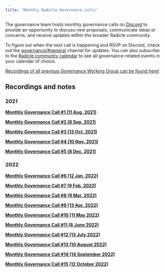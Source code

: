 ```yaml
---
title: 'Monthly Radicle Governance calls'
---
```


The governance team hosts monthly governance calls on [Discord](https://discord.gg/j2HZCBDUvF) to provide an opportunity
to discuss new proposals, communicate ideas or concerns, and receive updates within the broader Radicle community.

To figure out when the next call is happening and RSVP on Discord, check out the
[governance/#general](https://discord.com/channels/841318878125490186/841346086740164659) channel for updates. You can
also subscribe to the [Radicle community calendar](https://bit.ly/radicle-calendar) to see all governance-related events
in your calendar of choice.

[Recordings of all previous Governance Working Group can be found
here!](https://www.youtube.com/playlist?list=PLUUjDC9sOrpktWjO7jNFwsisK0vi5d_Tx)

## Recordings and notes

### 2021

[**Monthly Governance Call #1 (11 Aug.
2021)**](https://www.notion.so/Monthly-Governance-Call-1-11-Aug-2021-ab9681da882a49ce9ea760b456ce2bc4)

[**Monthly Governance Call #2 (8 Sep.
2021)**](https://www.notion.so/Monthly-Governance-Call-2-8-Sep-2021-06dbdc6ecff64e81bb711ce69a68e72b)

[**Monthly Governance Call #3 (13 Oct.
2021)**](https://www.notion.so/Monthly-Governance-Call-3-13-Oct-2021-a7ca062d46b648f5b4ea5d0b172d396e)

[**Monthly Governance Call #4 (10 Nov.
2021)**](https://www.notion.so/Monthly-Governance-Call-4-10-Nov-2021-bc49bd96432e49e0be49cdb396bacbc0)

[**Monthly Governance Call #5 (8 Dec.
2021)**](https://www.notion.so/Monthly-Governance-Call-5-8-Dec-2021-9654bab20d124e66890298b8af569515)

### 2022

[**Monthly Governance Call #6 (12 Jan.
2022)**](https://www.notion.so/Monthly-Governance-Call-6-12-Jan-2022-16297fa7f64c4dc199b6bdc604a11b79)

[**Monthly Governance Call #7 (9 Feb.
2022)**](https://www.notion.so/Monthly-Governance-Call-7-9-Feb-2022-4c57a576dbc146ee97c068fdae92910a)

[**Monthly Governance Call #8 (9 Mar.
2022)**](https://www.notion.so/Monthly-Governance-Call-8-9-Mar-2022-2952cf0a0e0c435cb6cd0b5bf0a07e51)

[**Monthly Governance Call #9 (13 Apr.
2022)**](https://www.notion.so/Monthly-Governance-Call-9-13-Apr-2022-6649a917e596418588a392a2a2b5f298)

[**Monthly Governance Call #10 (11 May
2022)**](https://www.notion.so/Monthly-Governance-Call-10-11-May-2022-5d0f955f2c4e49c2bb42af014f230675)

[**Monthly Governance Call #11 (8 June
2022)**](https://www.notion.so/Monthly-Governance-Call-11-8-June-2022-7497b347d88a466d8ee52f050c3e6f54)

[**Monthly Governance Call #12 (13 July
2022)**](https://www.notion.so/Monthly-Governance-Call-12-13-July-2022-97096d02d1214d49896cb3fa88666901)

[**Monthly Governance Call #13 (10 August
2022)**](https://www.notion.so/Monthly-Governance-Call-13-10-August-2022-9a14ec284ed84594921ebe2c0a8d8515)

[**Monthly Governance Call #14 (14 September
2022)**](https://www.notion.so/Monthly-Governance-Call-14-14-September-2022-a2caf9ec856b4cfc8dd7e2dc48f4a1ce)

[**Monthly Governance Call #15 (12 October
2022)**](https://www.notion.so/Monthly-Governance-Call-15-12-October-2022-464cf907955848deacd721d050f7efb0)
